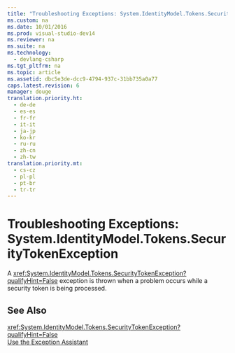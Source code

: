 ```yaml
---
title: "Troubleshooting Exceptions: System.IdentityModel.Tokens.SecurityTokenException"
ms.custom: na
ms.date: 10/01/2016
ms.prod: visual-studio-dev14
ms.reviewer: na
ms.suite: na
ms.technology: 
  - devlang-csharp
ms.tgt_pltfrm: na
ms.topic: article
ms.assetid: dbc5e3de-dcc9-4794-937c-31bb735a0a77
caps.latest.revision: 6
manager: douge
translation.priority.ht: 
  - de-de
  - es-es
  - fr-fr
  - it-it
  - ja-jp
  - ko-kr
  - ru-ru
  - zh-cn
  - zh-tw
translation.priority.mt: 
  - cs-cz
  - pl-pl
  - pt-br
  - tr-tr
---
```

# Troubleshooting Exceptions: System.IdentityModel.Tokens.SecurityTokenException
A <xref:System.IdentityModel.Tokens.SecurityTokenException?qualifyHint=False> exception is thrown when a problem occurs while a security token is being processed.  
  
## See Also  
 <xref:System.IdentityModel.Tokens.SecurityTokenException?qualifyHint=False>   
 [Use the Exception Assistant](../Topic/How%20to:%20Use%20the%20Exception%20Assistant.md)